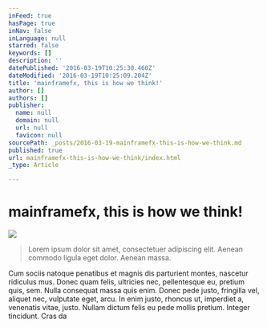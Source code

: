 ```yaml
---
inFeed: true
hasPage: true
inNav: false
inLanguage: null
starred: false
keywords: []
description: ''
datePublished: '2016-03-19T10:25:30.460Z'
dateModified: '2016-03-19T10:25:09.204Z'
title: 'mainframefx, this is how we think!'
author: []
authors: []
publisher:
  name: null
  domain: null
  url: null
  favicon: null
sourcePath: _posts/2016-03-19-mainframefx-this-is-how-we-think.md
published: true
url: mainframefx-this-is-how-we-think/index.html
_type: Article

---
```

# mainframefx, this is how we think!
![](https://the-grid-user-content.s3-us-west-2.amazonaws.com/74048da5-5db1-4c64-81fc-05e6d919298a.png)

> Lorem ipsum dolor sit amet, consectetuer adipiscing elit. Aenean commodo ligula eget dolor. Aenean massa. 

Cum sociis natoque penatibus et magnis dis parturient montes, nascetur ridiculus mus. Donec quam felis, ultricies nec, pellentesque eu, pretium quis, sem. Nulla consequat massa quis enim. Donec pede justo, fringilla vel, aliquet nec, vulputate eget, arcu. In enim justo, rhoncus ut, imperdiet a, venenatis vitae, justo. Nullam dictum felis eu pede mollis pretium. Integer tincidunt. Cras da